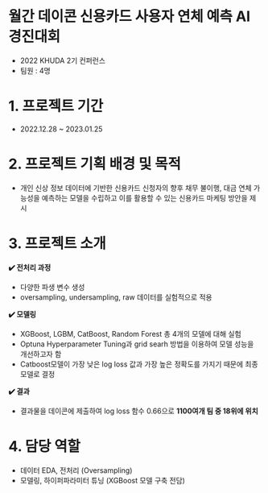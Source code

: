 # 월간 데이콘 신용카드 사용자 연체 예측 AI 경진대회 
- 2022 KHUDA 2기 컨퍼런스
- 팀원 : 4명
  
# 1. 프로젝트 기간
- 2022.12.28 ~ 2023.01.25

# 2. 프로젝트 기획 배경 및 목적
- 개인 신상 정보 데이터에 기반한 신용카드 신청자의 향후 채무 불이행, 대금 연체 가능성을 예측하는 모델을 수립하고 이를 활용할 수 있는 신용카드 마케팅 방안을 제시

# 3. 프로젝트 소개
**✔️ 전처리 과정**
- 다양한 파생 변수 생성
- oversampling, undersampling, raw 데이터를 실험적으로 적용

**✔️ 모델링**
- XGBoost, LGBM, CatBoost, Random Forest 총 4개의 모델에 대해 실험
- Optuna Hyperparameter Tuning과 grid searh 방법을 이용하여 모델 성능을 개선하고자 함
- Catboost모델이 가장 낮은 log loss 값과 가장 높은 정확도를 가지기 때문에 최종 모델로 결정

**✔️ 결과**
- 결과물을 데이콘에 제출하여 log loss 함수 0.66으로 **1100여개 팀 중 18위에 위치**

# 4. 담당 역할
- 데이터 EDA, 전처리 (Oversampling)
- 모델링, 하이퍼파라미터 튜닝 (XGBoost 모델 구축 전담)
